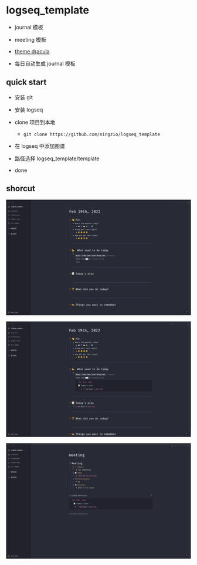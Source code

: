 # logseq_template

-   journal 模板
-   meeting 模板
-   [theme dracula](https://github.com/dracula/logseq)

-   每日自动生成 journal 模板



## quick start

-   安装 git

-   安装 logseq

-   clone 项目到本地

    -   ```shell
        git clone https://github.com/ningzio/logseq_template
        ```

-   在 logseq 中添加图谱

-   路径选择 logseq_template/template

-   done

## shorcut

![journal](./assets/journal.png)



![journal1](./assets/journal1.png)



![meeting](./assets/meeting.png)